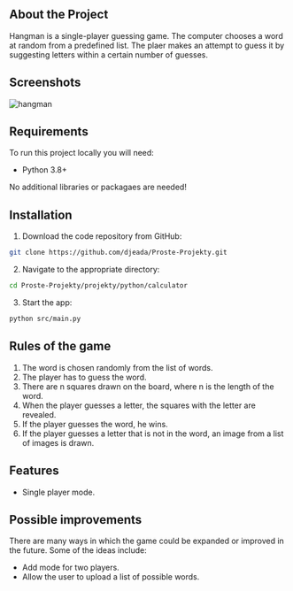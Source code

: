 ## About the Project

Hangman is a single-player guessing game. The computer chooses a word at random from a predefined list. The plaer makes an attempt to guess it by suggesting letters within a certain number of guesses.

## Screenshots

![hangman](https://user-images.githubusercontent.com/37275728/188334893-d1b25bd0-eda8-4053-b8ff-d38a52d72461.gif)

## Requirements

To run this project locally you will need:

* Python 3.8+

No additional libraries or packagaes are needed!

## Installation

1. Download the code repository from GitHub: 
    
```Bash
git clone https://github.com/djeada/Proste-Projekty.git
```

2. Navigate to the appropriate directory:

```Bash
cd Proste-Projekty/projekty/python/calculator
```

3. Start the app:

```Bash
python src/main.py
```

## Rules of the game

1. The word is chosen randomly from the list of words.
2. The player has to guess the word.
3. There are n squares drawn on the board, where n is the length of the word.
4. When the player guesses a letter, the squares with the letter are revealed.
5. If the player guesses the word, he wins.
6. If the player guesses a letter that is not in the word, an image from a list of images is drawn.

## Features

* Single player mode.

## Possible improvements

There are many ways in which the game could be expanded or improved in the future. Some of the ideas include:

* Add mode for two players.
* Allow the user to upload a list of possible words.
